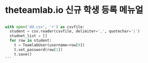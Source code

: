 # theteamlab.io 신규 학생 등록 메뉴얼

## 

````python
with open('dd.csv', 'r') as csvfile:
  student = csv.reader(csvfile, delimiter=',', quotechar='|')
  studnet_list = []
  for row in student:
    t = TeamlabUser(username=row[0])
    t.set_password(row[1])
    t.save()
```
